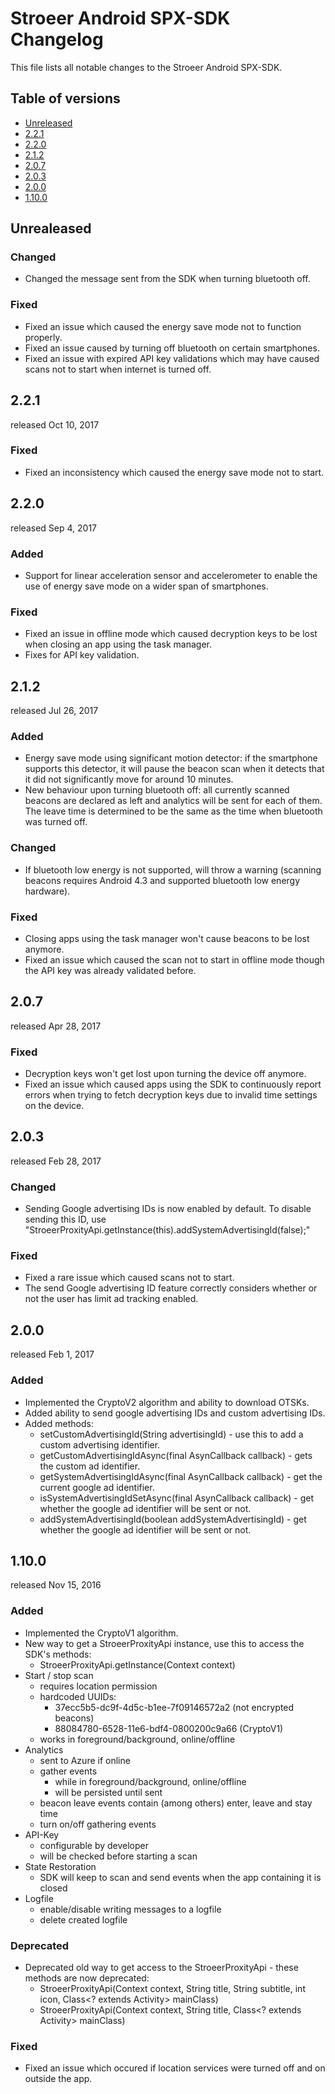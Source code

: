 # Stroeer Android SPX-SDK Changelog

This file lists all notable changes to the Stroeer Android SPX-SDK.

## Table of versions
<!-- TOC depthFrom:2 depthTo:6 withLinks:1 updateOnSave:1 -->

* [Unreleased](#unreleased)
* [2.2.1](#221)
* [2.2.0](#220)
* [2.1.2](#212)
* [2.0.7](#207)
* [2.0.3](#203)
* [2.0.0](#200)
* [1.10.0](#1100)

<!-- /TOC -->

## Unrealeased
### Changed
- Changed the message sent from the SDK when turning bluetooth off.

### Fixed
- Fixed an issue which caused the energy save mode not to function properly.
- Fixed an issue caused by turning off bluetooth on certain smartphones.
- Fixed an issue with expired API key validations which may have caused scans not to start when internet is turned off.


## 2.2.1
released Oct 10, 2017
### Fixed
- Fixed an inconsistency which caused the energy save mode not to start.


## 2.2.0
released Sep 4, 2017
### Added
- Support for linear acceleration sensor and accelerometer to enable the use of energy save mode on a wider span of smartphones.

### Fixed
- Fixed an issue in offline mode which caused decryption keys to be lost when closing an app using the task manager.
- Fixes for API key validation.


## 2.1.2
released Jul 26, 2017
### Added
- Energy save mode using significant motion detector: if the smartphone supports this detector, it will pause the beacon scan when it detects that it did not significantly move for around 10 minutes. 
- New behaviour upon turning bluetooth off: all currently scanned beacons are declared as left and analytics will be sent for each of them. The leave time is determined to be the same as the time when bluetooth was turned off.

### Changed
- If bluetooth low energy is not supported, will throw a warning (scanning beacons requires Android 4.3 and supported bluetooth low energy hardware).

### Fixed
- Closing apps using the task manager won't cause beacons to be lost anymore.
- Fixed an issue which caused the scan not to start in offline mode though the API key was already validated before.


## 2.0.7
released Apr 28, 2017
### Fixed
- Decryption keys won't get lost upon turning the device off anymore.
- Fixed an issue which caused apps using the SDK to continuously report errors when trying to fetch decryption keys due to invalid time settings on the device.


## 2.0.3
released Feb 28, 2017
### Changed
- Sending Google advertising IDs is now enabled by default. To disable sending this ID, use "StroeerProxityApi.getInstance(this).addSystemAdvertisingId(false);"

### Fixed
- Fixed a rare issue which caused scans not to start.
- The send Google advertising ID feature correctly considers whether or not the user has limit ad tracking enabled.


## 2.0.0
released Feb 1, 2017
### Added
- Implemented the CryptoV2 algorithm and ability to download OTSKs.
- Added ability to send google advertising IDs and custom advertising IDs.
- Added methods:
    - setCustomAdvertisingId(String advertisingId) - use this to add a custom advertising identifier.
    - getCustomAdvertisingIdAsync(final AsynCallback<String> callback) - gets the custom ad identifier.
    - getSystemAdvertisingIdAsync(final AsynCallback<String> callback) - get the current google ad identifier.
    - isSystemAdvertisingIdSetAsync(final AsynCallback<Boolean> callback) - get whether the google ad identifier will be sent or not.
    - addSystemAdvertisingId(boolean addSystemAdvertisingId) - get whether the google ad identifier will be sent or not.


## 1.10.0
released Nov 15, 2016
### Added
- Implemented the CryptoV1 algorithm.
- New way to get a StroeerProxityApi instance, use this to access the SDK's methods:
    - StroeerProxityApi.getInstance(Context context)
- Start / stop scan
  - requires location permission
  - hardcoded UUIDs:
    - 37ecc5b5-dc9f-4d5c-b1ee-7f09146572a2 (not encrypted beacons)
    - 88084780-6528-11e6-bdf4-0800200c9a66 (CryptoV1)
  - works in foreground/background, online/offline
- Analytics
  - sent to Azure if online
  - gather events
    - while in foreground/background, online/offline
    - will be persisted until sent
  - beacon leave events contain (among others) enter, leave and stay time
  - turn on/off gathering events
- API-Key
  - configurable by developer
  - will be checked before starting a scan
- State Restoration
  - SDK will keep to scan and send events when the app containing it is closed
- Logfile
  - enable/disable writing messages to a logfile
  - delete created logfile

### Deprecated
- Deprecated old way to get access to the StroeerProxityApi - these methods are now deprecated:
    - StroeerProxityApi(Context context, String title, String subtitle, int icon, Class<? extends Activity> mainClass)
    - StroeerProxityApi(Context context, String title, Class<? extends Activity> mainClass)

### Fixed
- Fixed an issue which occured if location services were turned off and on outside the app.
